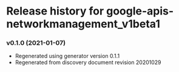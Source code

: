 # Release history for google-apis-networkmanagement_v1beta1

### v0.1.0 (2021-01-07)

* Regenerated using generator version 0.1.1
* Regenerated from discovery document revision 20201029

